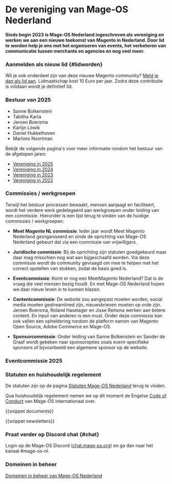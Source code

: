 # De vereniging van Mage-OS Nederland

**Sinds begin 2023 is Mage-OS Nederland ingeschreven als vereniging en werken we aan een nieuwe toekomst van Magento in Nederland. Door lid te worden help je ons met het organiseren van events, het verbeteren van communicatie tussen merchants en agencies en nog veel meer.**

### Aanmelden als nieuw lid {#lidworden}
Wil je ook onderdeel zijn van deze nieuwe Magento community? [Meld je dan als lid aan](/lid-worden). Lidmaatschap kost 10 Euro per jaar. Zodra deze contributie is voldaan wordt je definitief lid.

### Bestuur van 2025

- Sanne Bolkenstein
- Tabitha Karta
- Jeroen Boersma
- Karlijn Löwik
- Daniel Hukkelhoven
- Marloes Noortman

Bekijk de volgende pagina's voor meer informatie rondom het bestuur van de afgelopen jaren:

- [Vereniging in 2025](/vereniging-2025)
- [Vereniging in 2024](/vereniging-2024)
- [Vereniging in 2023](/vereniging-2023)
- [Vereniging in 2022](/vereniging-2022)

### Commissies / werkgroepen
Terwijl het bestuur processen bewaakt, mensen aanjaagt en faciliteert, wordt het verdere werk gedelegeerd aan werkgroepen onder leiding van een commissie. Hieronder is een lijst terug te vinden van de huidige commissies / werkgroepen:

- **Meet Magento NL commissie**: Ieder jaar wordt Meet Magento Nederland georganiseerd en sinds de oprichting van Mage-OS Nederland gebeurt dat via een commissie van vrijwilligers.

- **Juridische commissie**: Bij de oprichting zijn statuten goedgekeurd maar daar mag misschien nog wat aan bijgeschaafd worden. Via deze commissie wordt de community gevraagd om mee te helpen met het correct opstellen van stukken, zodat de basis goed is.

- **Eventcommissie**: Komt er nog een MeetMagento Nederland? Dat is de vraag die veel mensen bezig houdt. En met Mage-OS Nederland hopen we daar nieuw leven in te kunnen blazen.

- **Contentcommissie**: De website zou aangepast moeten worden, social media moeten gestreamlined zijn, nieuwsbrieven moeten op orde zijn. Jeroen Boersma, Roland Haselager en Jisse Reitsma werken aan betere content. En input van anderen is een must. Onder deze commissie kan ook vallen een opheldering rondom de platform namen van Magento Open Source, Adobe Commerce en Mage-OS.

- **Sponsorcommissie**: Onder leiding van Sanne Bolkenstein en Sander de Graaf wordt gekeken naar sponsoropties zoals event-specifieke sponsors of bijvoorbeeld een algemene sponsor op de website.

### Eventcommissie 2025


### Statuten en huishoudelijk regelement
De statuten zijn op de pagina [Statuten Mage-OS Nederland](/statuten) terug te vinden.

Qua huishoudelijk regelement nemen we op dit moment de Engelse [Code of Conduct](https://mage-os.org/code-of-conduct) van Mage-OS internationaal over.

{{snippet documents}}

{{snippet newsletters}}

### Praat verder op Discord chat {#chat}
Login op de Mage-OS Discord ([chat.mage-os.org](http://chat.mage-os.org)) en ga dan naar het kanaal #mage-os-nl.

### Domeinen in beheer
[Domeinen in beheer van Mage-OS Nederland](/domeinen)
